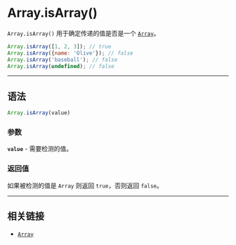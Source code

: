 # Array.isArray()

`Array.isArray()` 用于确定传递的值是否是一个 [`Array`](/Global_Objects/Array/)。

``` js
Array.isArray([1, 2, 3]); // true
Array.isArray({name: 'Olive'}); // false
Array.isArray('baseball'); // false
Array.isArray(undefined); // false
```

----

## 语法

``` js
Array.isArray(value)
```

### 参数

**`value`** - 需要检测的值。

### 返回值

如果被检测的值是 `Array` 则返回 `true`，否则返回 `false`。

----

## 相关链接

- [`Array`](./)
